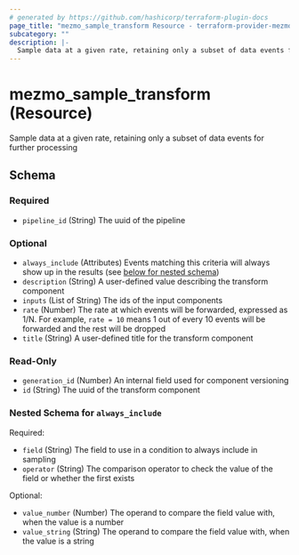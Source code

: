 ```yaml
---
# generated by https://github.com/hashicorp/terraform-plugin-docs
page_title: "mezmo_sample_transform Resource - terraform-provider-mezmo"
subcategory: ""
description: |-
  Sample data at a given rate, retaining only a subset of data events for further processing
---
```


# mezmo_sample_transform (Resource)

Sample data at a given rate, retaining only a subset of data events for further processing



<!-- schema generated by tfplugindocs -->
## Schema

### Required

- `pipeline_id` (String) The uuid of the pipeline

### Optional

- `always_include` (Attributes) Events matching this criteria will always show up in the results (see [below for nested schema](#nestedatt--always_include))
- `description` (String) A user-defined value describing the transform component
- `inputs` (List of String) The ids of the input components
- `rate` (Number) The rate at which events will be forwarded, expressed as 1/N. For example, `rate = 10` means 1 out of every 10 events will be forwarded and the rest will be dropped
- `title` (String) A user-defined title for the transform component

### Read-Only

- `generation_id` (Number) An internal field used for component versioning
- `id` (String) The uuid of the transform component

<a id="nestedatt--always_include"></a>
### Nested Schema for `always_include`

Required:

- `field` (String) The field to use in a condition to always include in sampling
- `operator` (String) The comparison operator to check the value of the field or whether the first exists

Optional:

- `value_number` (Number) The operand to compare the field value with, when the value is a number
- `value_string` (String) The operand to compare the field value with, when the value is a string


